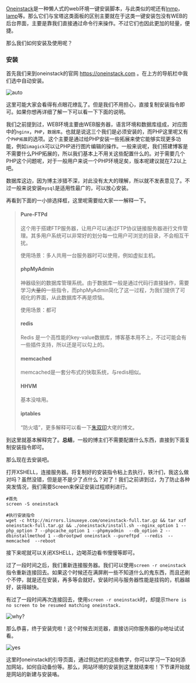 [Oneinstack](https://oneinstack.com/)是一种懒人式的web环境一键安装脚本，与此类似的呢还有[lnmp](https://lnmp.org/)，[lamp](https://lamp.sh/)等。那么它们与宝塔这类面板的区别主要就在于这类一键安装包没有WEB的后台界面，主要是靠我们直接通过命令行来操作。不过它们也因此更加的轻量，便捷。

那么我们如何安装及使用呢？

### 安装

首先我们来到oneinstack的官网 https://oneinstack.com 。在上方的导航栏中我们选中自动安装。

![auto](https://cdn.exia.xyz/img/imouto/course6/oneinstack1.png)

这里可能大家会看得有点眼花缭乱了。但是我们不用担心，直接复制安装指令即可。如果你想再详细了解一下可以看一下下面的说明。

我们之前提到过，WEB环境主要由WEB服务器，语言环境和数据库组成，对应图中的`nginx`，`PHP`，`数据库`。也就是说这三个我们是必须安装的，而PHP这里呢又有个`PHP拓展`的选项。这个主要是通过给PHP安装一些拓展来使它能够实现更多功能，例如`imagick`可以让PHP进行图片编辑的操作。一般来说呢，我们搭建博客是不需要什么PHP拓展的，所以我们基本上不用关这些配置什么的。对于需要几个PHP这个问题呢，对于一般用户来说一个PHP环境足矣，版本呢建议就在7.2以上吧。

数据库这边，因为博主涉猎不深，对此没有太大的理解，所以就不发表意见了。不过一般来说安装`mysql`是适用性最广的，可以放心安装。

再看到下面的一小排选择框，这里呢需要给大家一一解释一下。

> #### Pure-FTPd
>
> 这个用于搭建FTP服务器，让用户可以通过FTP协议链接服务器进行文件管理。其多用户系统可以非常好的划分每一位用户可浏览的目录，不会相互干扰。
>
> 使用场景：多人共用一台服务器时可以使用，例如虚拟主机。
>
> #### phpMyAdmin
>
> 神器级别的数据库管理系统。由于数据库一般是通过代码行直接操作，需要学习~~大量的~~一些指令，而phpMyAdmin简化了这一过程，为我们提供了可视化的界面，从此数据库不再是烦恼。
>
> 使用场景：都可
>
> #### redis
>
> Redis 是一个高性能的key-value数据库，博客基本用不上，不过可能会有一些插件支持，所以还是可以勾上的。
>
> #### memcached
>
> memcached是一套分布式的快取系统，与redis相似。
>
> #### HHVM
>
> 基本没啥用。
>
> #### iptables
>
> “防火墙”，更多解释可以看一下[朱双印](http://www.zsythink.net/archives/1199)大佬的博文。



到这里就基本解释完了。**总结**，一般的博主们不需要配置什么东西，直接到下面复制安装指令即可。

那么现在去安装吧。

打开XSHELL，连接服务器。将复制好的安装指令粘上去执行，铁汁们，我这么做对吗？虽然没错，但是是不是少了点什么？对了！我们之前讲到过，为了防止各种突发情况，我们需要Screen来保证安装过程顺利进行。

```shell
#首先
screen -S oneinstack

#执行安装指令
wget -c http://mirrors.linuxeye.com/oneinstack-full.tar.gz && tar xzf oneinstack-full.tar.gz && ./oneinstack/install.sh --nginx_option 1 --php_option 7 --phpcache_option 1 --phpmyadmin  --db_option 2 --dbinstallmethod 1 --dbrootpwd oneinstack --pureftpd  --redis  --memcached  --reboot 
```

接下来呢就可以关闭XSHELL，边喝茶边看书慢慢等即可。

过了一段时间之后，我们重新连接服务器。我们可以使用`screen -r oneinstack`指令重新连接回去。如果这个时候还在满屏刷一些不知道什么的鬼东西，而且还刷个不停，就是还在安装，再多等会就好。安装时间与服务器性能是挂钩的，机器越好，装得越快。

有过了一段时间再次连接回去，使用`screen -r oneinstack`时，却提示`There is no screen to be resumed matching oneinstack.`

![why?](https://cdn.exia.xyz/img/imouto/course6/oneinstack3.png)

那么恭喜，终于安装完啦！这个时候去浏览器，直接访问你服务器的ip地址试试看。

![yes](https://cdn.exia.xyz/img/imouto/course6/oneinstack4.png)

这里时oneinstack的引导页面，通过侧边栏的这些教学，你可以学习一下如何添加网站，如何自动备份等。那么，网站环境的安装到这里就结束啦！下节课开始就是网站的新建与安装咯。










